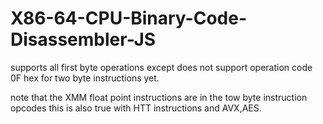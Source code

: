 X86-64-CPU-Binary-Code-Disassembler-JS
==========================

supports all first byte operations except does not support operation code 0F hex for two byte instructions yet.

note that the XMM float point instructions are in the tow byte instruction opcodes this is also true with HTT instructions and AVX,AES.
